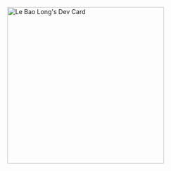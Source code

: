 <a href="https://app.daily.dev/longlb88"><img src="https://api.daily.dev/devcards/v2/jwinujNgxgU8sZvlpg6We.png?type=default&r=exe" width="356" alt="Le Bao Long's Dev Card"/></a>
